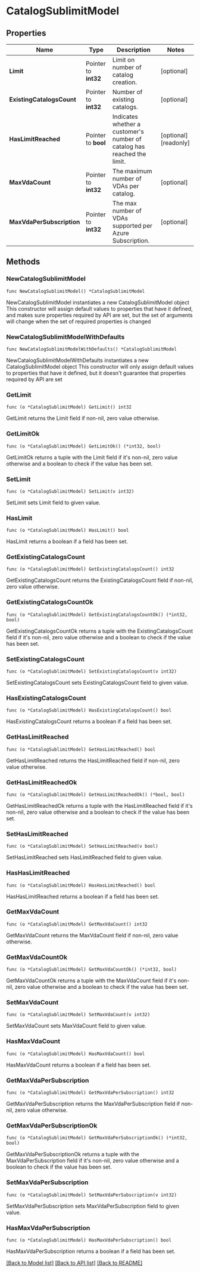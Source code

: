 # CatalogSublimitModel

## Properties

Name | Type | Description | Notes
------------ | ------------- | ------------- | -------------
**Limit** | Pointer to **int32** | Limit on number of catalog creation. | [optional] 
**ExistingCatalogsCount** | Pointer to **int32** | Number of existing catalogs. | [optional] 
**HasLimitReached** | Pointer to **bool** | Indicates whether a customer&#39;s number of catalog has reached the limit. | [optional] [readonly] 
**MaxVdaCount** | Pointer to **int32** | The maximum number of VDAs per catalog. | [optional] 
**MaxVdaPerSubscription** | Pointer to **int32** | The max number of VDAs supported per Azure Subscription. | [optional] 

## Methods

### NewCatalogSublimitModel

`func NewCatalogSublimitModel() *CatalogSublimitModel`

NewCatalogSublimitModel instantiates a new CatalogSublimitModel object
This constructor will assign default values to properties that have it defined,
and makes sure properties required by API are set, but the set of arguments
will change when the set of required properties is changed

### NewCatalogSublimitModelWithDefaults

`func NewCatalogSublimitModelWithDefaults() *CatalogSublimitModel`

NewCatalogSublimitModelWithDefaults instantiates a new CatalogSublimitModel object
This constructor will only assign default values to properties that have it defined,
but it doesn't guarantee that properties required by API are set

### GetLimit

`func (o *CatalogSublimitModel) GetLimit() int32`

GetLimit returns the Limit field if non-nil, zero value otherwise.

### GetLimitOk

`func (o *CatalogSublimitModel) GetLimitOk() (*int32, bool)`

GetLimitOk returns a tuple with the Limit field if it's non-nil, zero value otherwise
and a boolean to check if the value has been set.

### SetLimit

`func (o *CatalogSublimitModel) SetLimit(v int32)`

SetLimit sets Limit field to given value.

### HasLimit

`func (o *CatalogSublimitModel) HasLimit() bool`

HasLimit returns a boolean if a field has been set.

### GetExistingCatalogsCount

`func (o *CatalogSublimitModel) GetExistingCatalogsCount() int32`

GetExistingCatalogsCount returns the ExistingCatalogsCount field if non-nil, zero value otherwise.

### GetExistingCatalogsCountOk

`func (o *CatalogSublimitModel) GetExistingCatalogsCountOk() (*int32, bool)`

GetExistingCatalogsCountOk returns a tuple with the ExistingCatalogsCount field if it's non-nil, zero value otherwise
and a boolean to check if the value has been set.

### SetExistingCatalogsCount

`func (o *CatalogSublimitModel) SetExistingCatalogsCount(v int32)`

SetExistingCatalogsCount sets ExistingCatalogsCount field to given value.

### HasExistingCatalogsCount

`func (o *CatalogSublimitModel) HasExistingCatalogsCount() bool`

HasExistingCatalogsCount returns a boolean if a field has been set.

### GetHasLimitReached

`func (o *CatalogSublimitModel) GetHasLimitReached() bool`

GetHasLimitReached returns the HasLimitReached field if non-nil, zero value otherwise.

### GetHasLimitReachedOk

`func (o *CatalogSublimitModel) GetHasLimitReachedOk() (*bool, bool)`

GetHasLimitReachedOk returns a tuple with the HasLimitReached field if it's non-nil, zero value otherwise
and a boolean to check if the value has been set.

### SetHasLimitReached

`func (o *CatalogSublimitModel) SetHasLimitReached(v bool)`

SetHasLimitReached sets HasLimitReached field to given value.

### HasHasLimitReached

`func (o *CatalogSublimitModel) HasHasLimitReached() bool`

HasHasLimitReached returns a boolean if a field has been set.

### GetMaxVdaCount

`func (o *CatalogSublimitModel) GetMaxVdaCount() int32`

GetMaxVdaCount returns the MaxVdaCount field if non-nil, zero value otherwise.

### GetMaxVdaCountOk

`func (o *CatalogSublimitModel) GetMaxVdaCountOk() (*int32, bool)`

GetMaxVdaCountOk returns a tuple with the MaxVdaCount field if it's non-nil, zero value otherwise
and a boolean to check if the value has been set.

### SetMaxVdaCount

`func (o *CatalogSublimitModel) SetMaxVdaCount(v int32)`

SetMaxVdaCount sets MaxVdaCount field to given value.

### HasMaxVdaCount

`func (o *CatalogSublimitModel) HasMaxVdaCount() bool`

HasMaxVdaCount returns a boolean if a field has been set.

### GetMaxVdaPerSubscription

`func (o *CatalogSublimitModel) GetMaxVdaPerSubscription() int32`

GetMaxVdaPerSubscription returns the MaxVdaPerSubscription field if non-nil, zero value otherwise.

### GetMaxVdaPerSubscriptionOk

`func (o *CatalogSublimitModel) GetMaxVdaPerSubscriptionOk() (*int32, bool)`

GetMaxVdaPerSubscriptionOk returns a tuple with the MaxVdaPerSubscription field if it's non-nil, zero value otherwise
and a boolean to check if the value has been set.

### SetMaxVdaPerSubscription

`func (o *CatalogSublimitModel) SetMaxVdaPerSubscription(v int32)`

SetMaxVdaPerSubscription sets MaxVdaPerSubscription field to given value.

### HasMaxVdaPerSubscription

`func (o *CatalogSublimitModel) HasMaxVdaPerSubscription() bool`

HasMaxVdaPerSubscription returns a boolean if a field has been set.


[[Back to Model list]](../README.md#documentation-for-models) [[Back to API list]](../README.md#documentation-for-api-endpoints) [[Back to README]](../README.md)


